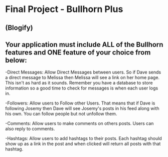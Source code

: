 # Final Project - Bullhorn Plus
## (Blogify)

## Your application must include ALL of the Bullhorn features and ONE feature of your choice from below:


-Direct Messages: Allow Direct Messages between users. So if Dave sends a direct message to Melissa then Melissa will see a link on her home page. This isn't as hard as it sounds. Remember you have a database to store information so a good time to check for messages is when each user logs in.

-Followers: Allow users to Follow other Users. That means that if Dave is following Josemy then Dave will see Josemy's posts in his feed along with his own. You can follow people but not unfollow them.

-Comments: Allow users to make comments on others posts. Users can also reply to comments.

-Hashtags: Allow users to add hashtags to their posts. Each hashtag should show up as a link in the post and when clicked will return all posts with that hashtag.
